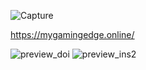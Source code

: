 
![Capture](https://github.com/user-attachments/assets/03089775-ffe8-45c0-90f5-5e86805e3f58)

https://mygamingedge.online/


![preview_doi](https://github.com/user-attachments/assets/3468dcad-d185-4293-bcb9-4a14199ee6be)
![preview_ins2](https://github.com/user-attachments/assets/9a6f4513-c455-497c-97ee-f52573081130)
